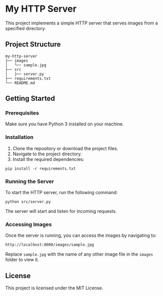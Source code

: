 # My HTTP Server

This project implements a simple HTTP server that serves images from a specified directory.

## Project Structure

```
my-http-server
├── images
│   └── sample.jpg
├── src
│   ├── server.py
├── requirements.txt
└── README.md
```

## Getting Started

### Prerequisites

Make sure you have Python 3 installed on your machine.

### Installation

1. Clone the repository or download the project files.
2. Navigate to the project directory.
3. Install the required dependencies:

```
pip install -r requirements.txt
```

### Running the Server

To start the HTTP server, run the following command:

```
python src/server.py
```

The server will start and listen for incoming requests.

### Accessing Images

Once the server is running, you can access the images by navigating to:

```
http://localhost:8000/images/sample.jpg
```

Replace `sample.jpg` with the name of any other image file in the `images` folder to view it.

## License

This project is licensed under the MIT License.